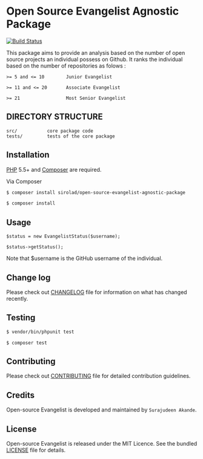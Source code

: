 # Open Source Evangelist Agnostic Package

[![Build Status](https://travis-ci.org/andela-sakande/evangelist.svg)](https://travis-ci.org/andela-sakande/evangelist)

This package aims to provide an analysis based on the number of open source
projects an individual possess on Github. It ranks the individual based on the number
of repositories as folows :

`>= 5 and <= 10        Junior Evangelist`

`>= 11 and <= 20       Associate Evangelist`

`>= 21                 Most Senior Evangelist`

DIRECTORY STRUCTURE
-------------------

```
src/           core package code
tests/         tests of the core package
```

## Installation

[PHP](https://php.net) 5.5+ and [Composer](https://getcomposer.org) are required.

Via Composer

``` bash
$ composer install sirolad/open-source-evangelist-agnostic-package
```

``` bash
$ composer install
```

## Usage

```
$status = new EvangelistStatus($username);
```

```
$status->getStatus();
```

Note that $username is the GitHub username of the individual.

## Change log

Please check out [CHANGELOG](CHANGELOG.md) file for information on what has changed recently.

## Testing

``` bash
$ vendor/bin/phpunit test
```

``` composer
$ composer test
```

## Contributing

Please check out [CONTRIBUTING](CONTRIBUTING.md) file for detailed contribution guidelines.

## Credits

Open-source Evangelist is developed and maintained by `Surajudeen Akande`.

## License

Open-source Evangelist is released under the MIT Licence. See the bundled [LICENSE](LICENSE.md) file for details.